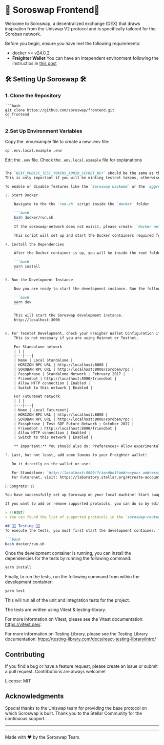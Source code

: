 # 🌟 Soroswap Frontend🌟

Welcome to Soroswap, a decentralized exchange (DEX) that draws inspiration from the Uniswap V2 protocol and is specifically tailored for the Soroban network.

Before you begin, ensure you have met the following requirements:

- docker >= v24.0.2
- **Freighter Wallet** You can have an intependent environment following the instructios in [this post](https://discord.com/channels/897514728459468821/1135655444157833256/1135655444157833256)

## 🛠 Setting Up Soroswap 🛠

### 1. Clone the Repository

    ```bash
    git clone https://github.com/soroswap/frontend.git
    cd frontend
    ```

### 2.Set Up Environment Variables

Copy the .env.example file to create a new .env file:

```bash
cp .env.local.example .env
```
Edit the `.env` file. Check the `.env.local.example` file for explanations
```md

The `NEXT_PUBLIC_TEST_TOKENS_ADMIN_SECRET_KEY` should be the same as the one that deployed the tokens in the `core` repository.
This is only important if you will be minting testnet tokens, otherwise is not interesting.

To enable or disable features like the `Soroswap backend` or the `aggregator`, switch the  `NEXT_PUBLIC_AGGREGATOR_ENABLED` variables to `true` or `false`.

1. Start Docker

    Navigate to the the `run.sh` script inside the `docker` folder

    ```bash
    bash docker/run.sh
    ```
    If the soroswap-network does not exisit, please create: `docker network create soroswap-network`

    This script will set up and start the Docker containers required for Soroswap.

4. Install the Dependencies

    After the Docker container is up, you will be inside the root folder on the container. Then, install the dependencies using Yarn:

    ```bash
    yarn install
    ```

5. Run the Development Instance

    Now you are ready to start the development instance. Run the following command:

    ```bash
    yarn dev
    ```

    This will start the Soroswap development instance.
    http://localhost:3000
    

6. For Tesntet Development, check your Freigher Wallet Configuration if you are running your one node
    THis is not necesary if you are using Mainnet or Testnet.

    For Standalone network
    | | |
    |---|---|
    | Name | Local Standalone |
    | HORIZON RPC URL | http://localhost:8000 |
    | SOROBAN RPC URL | http://localhost:8000/soroban/rpc |
    | Passphrase | Standalone Network ; February 2017 |
    | Friendbot | http://localhost:8000/friendbot |
    | Allow HTTP connection | Enabled |
    | Switch to this network | Enabled |

    For Futurenet network
    | | |
    |---|---|
    | Name | Local Futurenet|
    | HORIZON RPC URL | http://localhost:8000 |
    | SOROBAN RPC URL | http://localhost:8000/soroban/rpc |
    | Passphrase | Test SDF Future Network ; October 2022 |
    | Friendbot | http://localhost:8000/friendbot |
    | Allow HTTP connection | Enabled |
    | Switch to this network | Enabled |

    ** Important:** You should also do: Preferences> Allow experimental mode

7. Last, but not least, add some lumens to your Freighter wallet!

   Do it directly on the wallet or use:

   For Standalone: `http://localhost:8000/friendbot?addr=<your address>`
   For Futurenet, visit: https://laboratory.stellar.org/#create-account

🚀 Congrats! 🚀

You have successfully set up Soroswap on your local machine! Start swapping, pooling, and exploring the possibilities of decentralized finance (DeFi) on the Soroban network.

If you want to add or remove supported protocols, you can do so by editing the `functions/generateRoute.ts:79-97` file and adding or removing the protocols you want to support on swap.

> [!HINT]
> You can found the list of supported protocols in the `soroswap-router-sdk` repository.

## 🧪🔨 Testing 🧪🔨
To execute the tests, you must first start the development container. To do this, run the following command from your host machine:

```bash
bash docker/run.sh
```
Once the development container is running, you can install the dependencies for the tests by running the following command:

```bash
yarn install
```

Finally, to run the tests, run the following command from within the development container:

```bash
yarn test
```
This will run all of the unit and integration tests for the project.

The tests are written using Vitest & testing-library.

For more information on Vitest, please see the Vitest documentation: https://vitest.dev/. 

For more information on Testing Library, please see the Testing Library documentation: https://testing-library.com/docs/react-testing-library/intro/

## Contributing

If you find a bug or have a feature request, please create an issue or submit a pull request. Contributions are always welcome!

License: MIT

## Acknowledgments

Special thanks to the Uniswap team for providing the base protocol on which Soroswap is built.
Thank you to the Stellar Community for the continuous support.

---

---

Made with ❤️ by the Soroswap Team.
